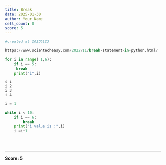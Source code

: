 ```yaml
---
title: Break
date: 2025-01-30
author: Your Name
cell_count: 8
score: 5
---
```


```python
#created at 20250125
```


```python
https://www.scientecheasy.com/2022/11/break-statement-in-python.html/
```


```python
for i in range( 1,6):
    if i == 5:
     break
    print("i",i)
```

    i 1
    i 2
    i 3
    i 4



```python
i = 1
```


```python
while i < 10:
    if i == 6:
        break
    print("i value is :",i)
    i =i+1
```


```python

```


```python

```


```python

```


---
**Score: 5**